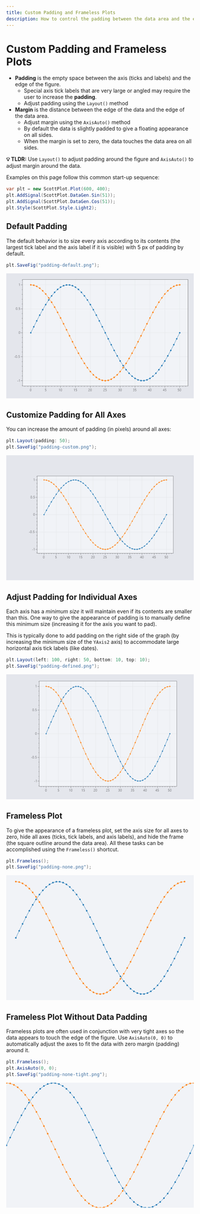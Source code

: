 ```yaml
---
title: Custom Padding and Frameless Plots
description: How to control the padding between the data area and the edge of the figure
---
```


# Custom Padding and Frameless Plots

* **Padding** is the empty space between the axis (ticks and labels) and the edge of the figure.
  * Special axis tick labels that are very large or angled may require the user to increase the **padding**.
  * Adjust padding using the `Layout()` method
* **Margin** is the distance between the edge of the data and the edge of the data area.
  * Adjust margin using the `AxisAuto()` method
  * By default the data is slightly padded to give a floating appearance on all sides.
  * When the margin is set to zero, the data touches the data area on all sides.

**💡 TLDR:** Use `Layout()` to adjust padding around the figure and `AxisAuto()` to adjust margin around the data.

Examples on this page follow this common start-up sequence:

```cs
var plt = new ScottPlot.Plot(600, 400);
plt.AddSignal(ScottPlot.DataGen.Sin(51));
plt.AddSignal(ScottPlot.DataGen.Cos(51));
plt.Style(ScottPlot.Style.Light2);
```

## Default Padding

The default behavior is to size every axis according to its contents (the largest tick label and the axis label if it is visible) with 5 px of padding by default.

```cs
plt.SaveFig("padding-default.png");
```

![](src/paddingDemo/padding-default.png)

## Customize Padding for All Axes

You can increase the amount of padding (in pixels) around all axes:

```cs
plt.Layout(padding: 50);
plt.SaveFig("padding-custom.png");
```

![](src/paddingDemo/padding-custom.png)

## Adjust Padding for Individual Axes

Each axis has a _minimum size_ it will maintain even if its contents are smaller than this. One way to give the appearance of padding is to manually define this minimum size (increasing it for the axis you want to pad).

This is typically done to add padding on the right side of the graph (by increasing the minimum size of the `YAxis2` axis) to accommodate large horizontal axis tick labels (like dates).

```cs
plt.Layout(left: 100, right: 50, bottom: 10, top: 10);
plt.SaveFig("padding-defined.png");
```

![](src/paddingDemo/padding-defined.png)

## Frameless Plot

To give the appearance of a frameless plot, set the axis size for all axes to zero, hide all axes (ticks, tick labels, and axis labels), and hide the frame (the square outline around the data area). All these tasks can be accomplished using the `Frameless()` shortcut.

```cs
plt.Frameless();
plt.SaveFig("padding-none.png");
```

![](src/paddingDemo/padding-none.png)

## Frameless Plot Without Data Padding

Frameless plots are often used in conjunction with very tight axes so the data appears to touch the edge of the figure. Use `AxisAuto(0, 0)` to automatically adjust the axes to fit the data with zero margin (padding) around it.

```cs
plt.Frameless();
plt.AxisAuto(0, 0);
plt.SaveFig("padding-none-tight.png");
```

![](src/paddingDemo/padding-none-tight.png)